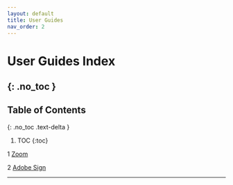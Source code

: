 ```yaml
---
layout: default
title: User Guides
nav_order: 2
---
```


# User Guides Index
{: .no_toc }
---

## Table of Contents
{: .no_toc .text-delta }

1. TOC
{:toc}

1 [Zoom](https://tanhenry1999.github.io/ex-user-guides/docs/user-docs/zoom/)

2 [Adobe Sign](https://tanhenry1999.github.io/ex-user-guides/docs/user-docs/adobe_sign/)

---